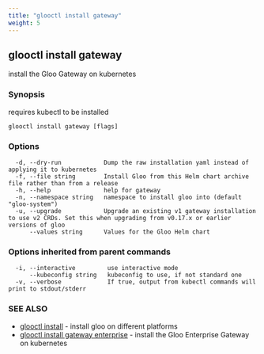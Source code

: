 ```yaml
---
title: "glooctl install gateway"
weight: 5
---
```

## glooctl install gateway

install the Gloo Gateway on kubernetes

### Synopsis

requires kubectl to be installed

```
glooctl install gateway [flags]
```

### Options

```
  -d, --dry-run            Dump the raw installation yaml instead of applying it to kubernetes
  -f, --file string        Install Gloo from this Helm chart archive file rather than from a release
  -h, --help               help for gateway
  -n, --namespace string   namespace to install gloo into (default "gloo-system")
  -u, --upgrade            Upgrade an existing v1 gateway installation to use v2 CRDs. Set this when upgrading from v0.17.x or earlier versions of gloo
      --values string      Values for the Gloo Helm chart
```

### Options inherited from parent commands

```
  -i, --interactive         use interactive mode
      --kubeconfig string   kubeconfig to use, if not standard one
  -v, --verbose             If true, output from kubectl commands will print to stdout/stderr
```

### SEE ALSO

* [glooctl install](../glooctl_install)	 - install gloo on different platforms
* [glooctl install gateway enterprise](../glooctl_install_gateway_enterprise)	 - install the Gloo Enterprise Gateway on kubernetes

